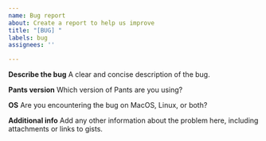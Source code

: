 ```yaml
---
name: Bug report
about: Create a report to help us improve
title: "[BUG] "
labels: bug
assignees: ''

---
```


**Describe the bug**
A clear and concise description of the bug.

**Pants version**
Which version of Pants are you using? 

**OS**
Are you encountering the bug on MacOS, Linux, or both?

**Additional info**
Add any other information about the problem here, including attachments or links to gists.
